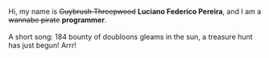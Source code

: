 Hi, my name is ~~Guybrush Threepwood~~ **Luciano Federico Pereira**, and I am a ~~wannabe pirate~~ **programmer**.<br><br>A short song: 184 bounty of doubloons gleams in the sun, a treasure hunt has just begun! Arrr!
